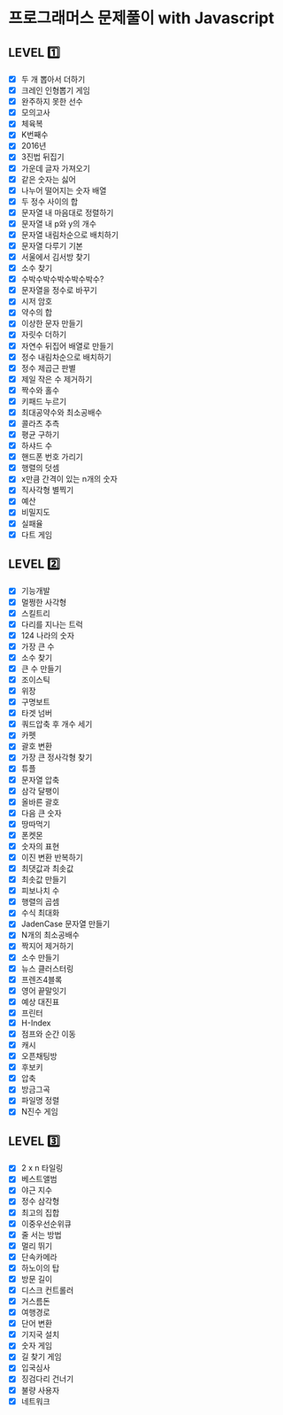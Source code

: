 # 프로그래머스 문제풀이 with Javascript

## LEVEL 1️⃣

- [x] 두 개 뽑아서 더하기
- [x] 크레인 인형뽑기 게임
- [x] 완주하지 못한 선수
- [x] 모의고사
- [x] 체육복
- [x] K번째수
- [x] 2016년
- [x] 3진법 뒤집기
- [x] 가운데 글자 가져오기
- [x] 같은 숫자는 싫어
- [x] 나누어 떨어지는 숫자 배열
- [x] 두 정수 사이의 합
- [x] 문자열 내 마음대로 정렬하기
- [x] 문자열 내 p와 y의 개수
- [x] 문자열 내림차순으로 배치하기
- [x] 문자열 다루기 기본
- [x] 서울에서 김서방 찾기
- [x] 소수 찾기
- [x] 수박수박수박수박수박수?
- [x] 문자열을 정수로 바꾸기
- [x] 시저 암호
- [x] 약수의 합
- [x] 이상한 문자 만들기
- [x] 자릿수 더하기
- [x] 자연수 뒤집어 배열로 만들기
- [x] 정수 내림차순으로 배치하기
- [x] 정수 제곱근 판별
- [x] 제일 작은 수 제거하기
- [x] 짝수와 홀수
- [x] 키패드 누르기
- [x] 최대공약수와 최소공배수
- [x] 콜라츠 추측
- [x] 평균 구하기
- [x] 하샤드 수
- [x] 핸드폰 번호 가리기
- [x] 행렬의 덧셈
- [x] x만큼 간격이 있는 n개의 숫자
- [x] 직사각형 별찍기
- [x] 예산
- [x] 비밀지도
- [x] 실패율
- [x] 다트 게임

## LEVEL 2️⃣

- [x] 기능개발
- [x] 멀쩡한 사각형
- [x] 스킬트리
- [x] 다리를 지나는 트럭
- [x] 124 나라의 숫자
- [x] 가장 큰 수
- [x] 소수 찾기
- [x] 큰 수 만들기
- [x] 조이스틱
- [x] 위장
- [x] 구명보트
- [x] 타겟 넘버
- [x] 쿼드압축 후 개수 세기
- [x] 카펫
- [x] 괄호 변환
- [x] 가장 큰 정사각형 찾기
- [x] 튜플
- [x] 문자열 압축
- [x] 삼각 달팽이
- [x] 올바른 괄호
- [x] 다음 큰 숫자
- [x] 땅따먹기
- [x] 폰켓몬
- [x] 숫자의 표현
- [x] 이진 변환 반복하기
- [x] 최댓값과 최솟값
- [x] 최솟값 만들기
- [x] 피보나치 수
- [x] 행렬의 곱셈
- [x] 수식 최대화
- [x] JadenCase 문자열 만들기
- [x] N개의 최소공배수
- [x] 짝지어 제거하기
- [x] 소수 만들기
- [x] 뉴스 클러스터링
- [x] 프렌즈4블록
- [x] 영어 끝말잇기
- [x] 예상 대진표
- [x] 프린터
- [x] H-Index
- [x] 점프와 순간 이동
- [x] 캐시
- [x] 오픈채팅방
- [x] 후보키
- [x] 압축
- [x] 방금그곡
- [x] 파일명 정렬
- [x] N진수 게임

## LEVEL 3️⃣

- [x] 2 x n 타일링
- [x] 베스트앨범
- [x] 야근 지수
- [x] 정수 삼각형
- [x] 최고의 집합
- [x] 이중우선순위큐
- [x] 줄 서는 방법
- [x] 멀리 뛰기
- [x] 단속카메라
- [x] 하노이의 탑
- [x] 방문 길이
- [x] 디스크 컨트롤러
- [x] 거스름돈
- [x] 여행경로
- [x] 단어 변환
- [x] 기지국 설치
- [x] 숫자 게임
- [x] 길 찾기 게임
- [x] 입국심사
- [x] 징검다리 건너기
- [x] 불량 사용자
- [x] 네트워크